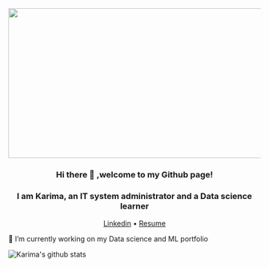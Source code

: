 <img src="https://cdn.mos.cms.futurecdn.net/XbYnCuVzbcHPHuYzCGuSmf-650-80.jpg" width="900" height="300">

<h3 align="center">Hi there 👋 ,welcome to my Github page! </h3>
<h3 align="center">I am Karima, an IT system administrator and a Data science learner</h3>
<p align="center">
  <a href="www.linkedin.com/in/karima-s">Linkedin</a> •
  <a href="www">Resume</a>
 </p>

  
🔭 I’m currently working on my Data science and ML portfolio


![Karima's github stats](https://github-readme-stats.vercel.app/api?username=Kari-sad&show_icons=true&hide_border=true)
<!--
**Kari-sad/Kari-sad** is a ✨ _special_ ✨ repository because its `README.md` (this file) appears on your GitHub profile.

Here are some ideas to get you started:

- 🔭 I’m currently working on my Data science and ML portfolio
- 🌱 I’m currently learning ...
- 👯 I’m looking to collaborate on ...
- 🤔 I’m looking for help with ...
- 💬 Ask me about ...
- 📫 How to reach me: ...
- 😄 Pronouns: ...
- ⚡ Fun fact: ...
-->
